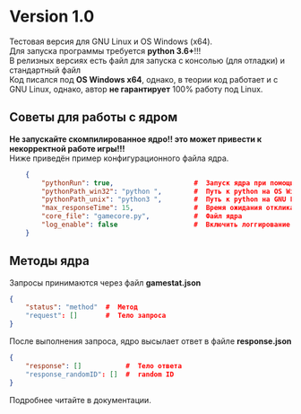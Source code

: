 # Version 1.0
Тестовая версия для GNU Linux и OS Windows (x64).<br/>
Для запуска программы требуется **python 3.6+**!!!<br/>
В релизных версиях есть файл для запуска с консолью (для отладки) и стандартный файл<br/>
Код писался под **OS Windows x64**, однако, в теории код работает и с GNU Linux, однако, автор **не гарантирует** 100% работу под Linux.
## Советы для работы с ядром
**Не запускайте скомпилированное ядро!! это может привести к некорректной работе игры!!!**<br/>
Ниже приведён пример конфигурационного файла ядра.
```json
    {
    	"pythonRun": true,                    #  Запуск ядра при помощи python
    	"pythonPath_win32": "python ",        #  Путь к python на OS Windows x64
    	"pythonPath_unix": "python3 ",        #  Путь к python на GNU Linux
    	"max_responseTime": 15,               #  Время ожидания отклика ядра (сек)
    	"core_file": "gamecore.py",           #  Файл ядра
    	"log_enable": false                   #  Включить логгирование
    }
```
## Методы ядра
Запросы принимаются через файл **gamestat.json**
```json
{
	"status": "method"  #  Метод
	"request": []       #  Тело запроса
}
```
После выполнения запроса, ядро высылает ответ в файле **response.json**
```json
{
	"response": []           #  Тело ответа
	"response_randomID": []  #  random ID
}
```
Подробнее читайте в документации.
